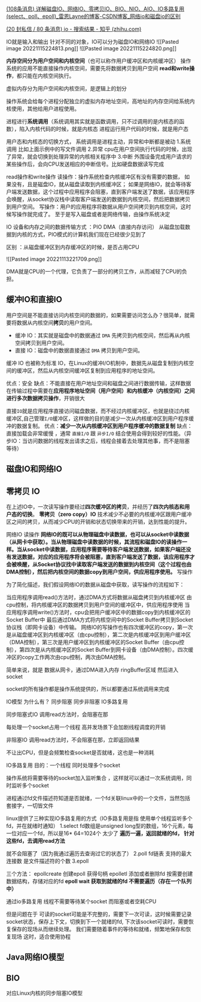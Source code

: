 [(108条消息) 详解磁盘IO、网络IO、零拷贝IO、BIO、NIO、AIO、IO多路复用(select、poll、epoll)_雷恩Layne的博客-CSDN博客_网络io和磁盘io的区别](https://blog.csdn.net/qq_37555071/article/details/113932533)

[(20 封私信 / 80 条消息) io - 搜索结果 - 知乎 (zhihu.com)](https://www.zhihu.com/search?type=content&q=io)

IO就是输入和输出
针对不同的对象，IO可以分为磁盘IO和网络IO
![[Pasted image 20221115224813.png]]
![[Pasted image 20221115224820.png]]





**内存空间分为用户空间和内核空间**（也可以称作用户缓冲区和内核缓冲区）
操作系统的应用不能直接操作内核空间，需要先将数据拷贝到用户空间
**read和write操作**，都只能在内核空间执行。

虚拟内存分为用户空间和内核空间，是逻辑上的划分

操作系统会给每个进程分配独立的虚拟内存地址空间，高地址的内存空间给系统内核使用，其他给用户进程使用。

进程进行**系统调用**（系统调用其实就是函数调用，只不过调用的是内核态的函数），陷入内核代码的时候，就是内核态
进程运行用户代码的时候，就是用户态

用户态和内核态的切换方式， 系统调用是进程主动，异常和中断都是被动
1.系统调用 比如上面示例中的写文件调用
2.异常 cpu在用户空间执行代码的时候，出现了异常，就会切换到处理异常的内核相关程序中
3.中断 外围设备完成用户请求的某些操作后，会向CPU发送相应的中断信号。比如硬盘数据读写完成




read操作和write操作
读操作：操作系统检查内核缓冲区有没有需要的数据，
	如果没有，且是磁盘IO，就从磁盘读取到内核缓冲区；
	如果是网络IO，就会等待客户端发送数据，这个过程中应用程序会阻塞，直到客户端发送了数据，该应用程序会唤醒，从socket协议栈中读取客户端发送的数据到内核空间，然后把数据拷贝到用户空间。
写操作：用户的应用程序将数据从用户空间拷贝到内核空间，这时候写操作就完成了。
至于是写入磁盘或者是网络传输，由操作系统决定





IO 设备和内存之间的数据传输方式  ：PIO DMA（直接内存访问）
从磁盘加载数据到内核的方式，PIO模式的计算机我们现在已经很少见到了

区别 ：从磁盘缓冲区到内存缓冲区的时候，是否占用CPU

![[Pasted image 20221113221709.png]]

DMA就是CPU的一个代理，它负责了一部分的拷贝工作，从而减轻了CPU的负担。




## **缓冲IO和直接IO**

用户空间是不能直接访问内核空间的数据的，如果需要访问怎么办？很简单，就需要将数据从内核空间**拷贝**的用户空间。
-   缓冲 IO：其实就是磁盘中的数据通过 `DMA` 先拷贝到内核空间，然后再从内核空间拷贝到用户空间。
-   直接 IO：磁盘中的数据直接通过 `DMA` 拷贝到用户空间。

缓冲 IO 也被称为标准 IO，在Linux的缓冲I/O机制中，数据先从磁盘复制到内核空间的缓冲区，然后从内核空间缓冲区复制到应用程序的地址空间。

优点：安全
缺点：不能直接在用户地址空间和磁盘之间进行数据传输，这样数据在传输过程中需要在**应用程序地址空间（用户空间）和内核缓冲（内核空间）之间进行多次数据拷贝操作**，开销很大

直接`IO`就是应用程序直接访问磁盘数据，而不经过内核缓冲区，也就是绕过内核缓冲区,自己管理`I/O`缓冲区，这样做的目的是减少一次从内核缓冲区到用户程序缓冲的数据复制。
优点：**减少一次从内核缓冲区到用户程序缓冲的数据复制**
缺点：直接加载会非常缓慢 ，通常 `直接I/O` 跟 `异步I/O` 结合使用会得到较好的性能。（异步IO：当访问数据的线程发出请求之后，线程会接着去处理其他事，而不是阻塞等待）





## 磁盘IO和网络IO


## 零拷贝 IO
在上述IO中，一次读写操作要经过**四次缓冲区的拷贝**，并经历了**四次内核态和用户态的切换**。 **零拷贝（zero copy）IO** 技术减少不必要的内核缓冲区跟用户缓冲区之间的拷贝，从而减少CPU的开销和状态切换带来的开销，达到性能的提升。




网络IO
读操作
**网络IO的既可以从物理磁盘中读数据，也可以从socket中读数据（从网卡中获取）。当从物理磁盘中读数据的时候，其流程和磁盘IO的读操作一样。当从socket中读数据，应用程序需要等待客户端发送数据，如果客户端还没有发送数据，对应的应用程序将会被阻塞，直到客户端发送了数据，该应用程序才会被唤醒，从Socket协议找中读取客户端发送的数据到内核空间（这个过程也由DMA控制），然后把内核空间的数据copy到用户空间，供应用程序使用。**
写操作

为了简化描述，我们假设网络IO的数据从磁盘中获取，读写操作的流程如下：

当应用程序调用read()方法时，通过DMA方式将数据从磁盘拷贝到内核缓冲区
由cpu控制，将内核缓冲区的数据拷贝到用户空间的缓冲区中，供应用程序使用
当应用程序调用write()方法时，cpu会把用户缓冲区中的数据copy到内核缓冲区的Socket Buffer中
最后通过DMA方式将内核空间中的Socket Buffer拷贝到Socket协议栈（即网卡设备）中传输。
网络IO的写操作也有四次缓冲区的copy，第一次是从磁盘缓冲区到内核缓冲区（由cpu控制），第二次是内核缓冲区到用户缓冲区（DMA控制），第三次是用户缓冲区到内核缓冲区的Socket Buffer（由cpu控制），第四次是从内核缓冲区的Socket Buffer到网卡设备（由DMA控制）。四次缓冲区的copy工作两次由cpu控制，两次由DMA控制。


简单来说，就是
数据从网卡，通过DMA进入内存 ringBuffer区域
然后进入socket



socket的所有操作都是操作系统提供的，所以都要通过系统调用来完成





IO模型
为什么有？
同步阻塞 同步非阻塞 IO多路复用

同步阻塞式IO 
调用read方法时，会阻塞在那

每处理一个socket占用一个线程 高并发场景下会加剧线程调度的开销

非阻塞IO 
调用read方法时，不会阻塞在那，立即返回结果

不让出CPU，但是会频繁检查socket是否就绪，这也是一种消耗

IO多路复用
目的：一个线程 同时处理多个socket

操作系统将需要等待的socket加入监听集合
，这样就可以通过一次系统调用，同时监听多个socket


进程通过fd文件描述符知道是否就绪，一个fd关联linux中的一个文件，当然包括套接字，一切皆文件

linux提供了三种实现IO多路复用的方式（IO多路复用是指 使用单个线程监听多个fd，并在就绪时通知）
1.select
fd数组是unsigned long型的数组，16个元素，每一位对应一个fd，所以是16* 64=1024个
太少了
**遍历一遍，返回就绪的fd，
针对这些fd，去调用read方法**

就不会阻塞了（因为我通过遍历去查询过它的状态了）
2.poll
fd链表 支持的最大连接数 是文件描述符的个数
3.epoll

三个方法：
epollcreate 创建epoll 获得句柄
epolletl 添加或者删除fd
按需要创建数据结构，存储对应的fd
**epoll wait 获取到就绪的fd 不需要遍历（存在一个队列中）**

通过io多路复用 线程不需要等待某个socket 而阻塞或者空耗CPU

但是问题在于
可读的socket可能是不完整的，需要下一次可读，这时候需要记录socket状态，保存上下文，切换到下一个就绪的fd,
下次该socket可读时，需要恢复保存的现场从而继续处理。
我们需要随着事件的等待和就绪，频繁地保存和恢复现场
这时，适合使用协程

## Java网络IO模型
## BIO
对应Linux内核的同步阻塞IO模型







